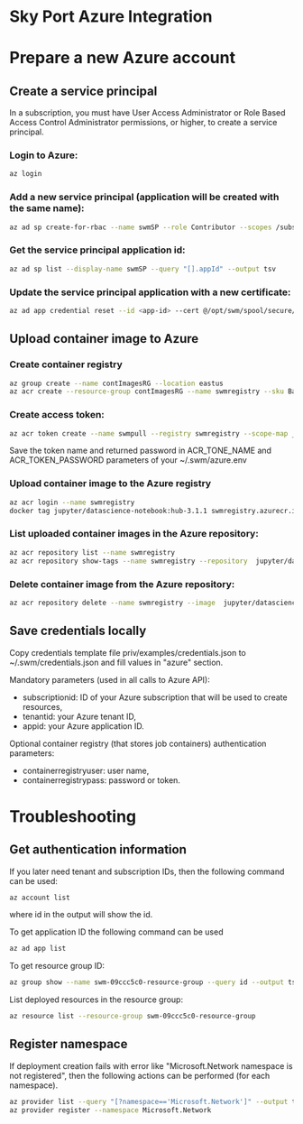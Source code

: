 Sky Port Azure Integration
==========================

# Prepare a new Azure account

## Create a service principal

In a subscription, you must have User Access Administrator
or Role Based Access Control Administrator permissions, or
higher, to create a service principal.

### Login to Azure:
```bash
az login
```

### Add a new service principal (application will be created with the same name):
```bash
az ad sp create-for-rbac --name swmSP --role Contributor --scopes /subscriptions/$SUBSCRIPTION_ID --cert @/opt/swm/spool/secure/node/cert.pem
```

### Get the service principal application id:
```bash
az ad sp list --display-name swmSP --query "[].appId" --output tsv
```

### Update the service principal application with a new certificate:
```bash
az ad app credential reset --id <app-id> --cert @/opt/swm/spool/secure/node/cert.pem
```

## Upload container image to Azure

### Create container registry
```bash
az group create --name contImagesRG --location eastus
az acr create --resource-group contImagesRG --name swmregistry --sku Basic
```

### Create access token:
```bash
az acr token create --name swmpull --registry swmregistry --scope-map _repositories_pull
```
Save the token name and returned password in ACR_TONE_NAME and ACR_TOKEN_PASSWORD parameters of your ~/.swm/azure.env

### Upload container image to the Azure registry
```bash
az acr login --name swmregistry
docker tag jupyter/datascience-notebook:hub-3.1.1 swmregistry.azurecr.io/jupyter/datascience-notebook:hub-3.1.1
```

### List uploaded container images in the Azure repository:
```bash
az acr repository list --name swmregistry
az acr repository show-tags --name swmregistry --repository  jupyter/datascience-notebook
```

### Delete container image from the Azure repository:
```bash
az acr repository delete --name swmregistry --image  jupyter/datascience-notebook:hub-3.1.1
```

## Save credentials locally

Copy credentials template file priv/examples/credentials.json to ~/.swm/credentials.json and
fill values in "azure" section.

Mandatory parameters (used in all calls to Azure API):

* subscriptionid: ID of your Azure subscription that will be used to create resources,
* tenantid: your Azure tenant ID,
* appid: your Azure application ID.

Optional container registry (that stores job containers) authentication parameters:
* containerregistryuser: user name,
* containerregistrypass: password or token.


# Troubleshooting

## Get authentication information

If you later need tenant and subscription IDs, then the following command can be used:
```bash
az account list
```
where id in the output will show the id.

To get application ID the following command can be used
```bash
az ad app list
```

To get resource group ID:
```bash
az group show --name swm-09ccc5c0-resource-group --query id --output tsv
```

List deployed resources in the resource group:
```bash
az resource list --resource-group swm-09ccc5c0-resource-group
```

## Register namespace
If deployment creation fails with error like "Microsoft.Network namespace is not registered",
then the following actions can be performed (for each namespace).
```bash
az provider list --query "[?namespace=='Microsoft.Network']" --output table
az provider register --namespace Microsoft.Network
```
